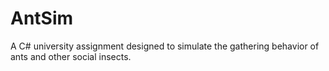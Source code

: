 # AntSim

A C# university assignment designed to simulate the gathering behavior of ants and other social insects.
